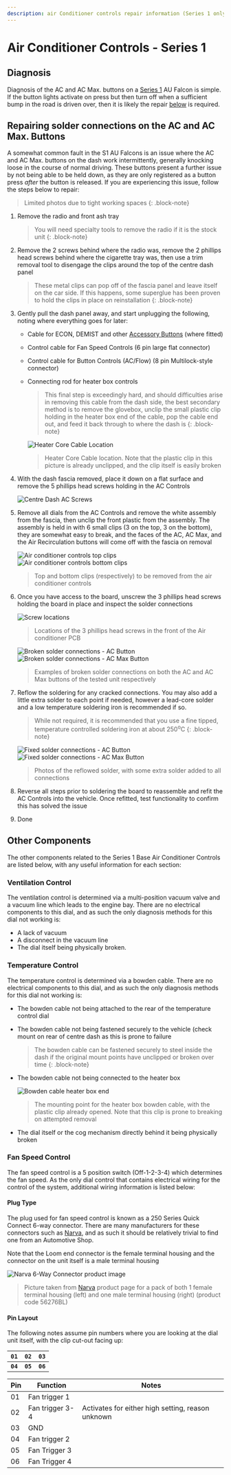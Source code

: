 ```yaml
---
description: air Conditioner controls repair information (Series 1 only)
---
```


# Air Conditioner Controls - Series 1

## Diagnosis

Diagnosis of the AC and AC Max. buttons on a [Series 1](../../Miscellaneous/SeriesInformation/SeriesInformation.md#series-1) AU Falcon is simple. If the button lights activate on press but then turn off when a sufficient bump in the road is driven over, then it is likely the repair [below](#repairing-solder-connections-on-the-ac-and-ac-max-buttons) is required.

## Repairing solder connections on the AC and AC Max. Buttons

A somewhat common fault in the S1 AU Falcons is an issue where the AC and AC Max. buttons on the dash work intermittently, generally knocking loose in the course of normal driving. These buttons present a further issue by not being able to be held down, as they are only registered as a button press *after* the button is released. If you are experiencing this issue, follow the steps below to repair:

> Limited photos due to tight working spaces
{: .block-note}

1. Remove the radio and front ash tray

    > You will need specialty tools to remove the radio if it is the stock unit
    {: .block-note}

1. Remove the 2 screws behind where the radio was, remove the 2 phillips head screws behind where the cigarette tray was, then use a trim removal tool to disengage the clips around the top of the centre dash panel

    > These metal clips can pop off of the fascia panel and leave itself on the car side. If this happens, some superglue has been proven to hold the clips in place on reinstallation
    {: .block-note}

1. Gently pull the dash panel away, and start unplugging the following, noting where everything goes for later:

    - Cable for ECON, DEMIST and other [Accessory Buttons](../CentreConsoleButtons/CentreConsoleButtons.md) (where fitted)
    - Control cable for Fan Speed Controls (6 pin large flat connector)
    - Control cable for Button Controls (AC/Flow) (8 pin Multilock-style connector)
    - Connecting rod for heater box controls

        > This final step is exceedingly hard, and should difficulties arise in removing this cable from the dash side, the best secondary method is to remove the glovebox, unclip the small plastic clip holding in the heater box end of the cable, pop the cable end out, and feed it back through to where the dash is
        {: .block-note}

        ![Heater Core Cable Location](./heater-box-cable.png)
        > Heater Core Cable location. Note that the plastic clip in this picture is already unclipped, and the clip itself is easily broken

1. With the dash fascia removed, place it down on a flat surface and remove the 5 phillips head screws holding in the AC Controls

    ![Centre Dash AC Screws](./ac-controls-rear.jpg)

1. Remove all dials from the AC Controls and remove the white assembly from the fascia, then unclip the front plastic from the assembly. The assembly is held in with 6 small clips (3 on the top, 3 on the bottom), they are somewhat easy to break, and the faces of the AC, AC Max, and the Air Recirculation buttons will come off with the fascia on removal

    ![Air conditioner controls top clips](./ac-top-clips.jpg)
    ![Air conditioner controls bottom clips](./ac-bottom-clips.jpg)
    > Top and bottom clips (respectively) to be removed from the air conditioner controls

1. Once you have access to the board, unscrew the 3 phillips head screws holding the board in place and inspect the solder connections

    ![Screw locations](./ac-pcb-screws.jpg)
    > Locations of the 3 phillips head screws in the front of the Air conditioner PCB

    ![Broken solder connections - AC Button](./broken-solder-ac.jpg)
    ![Broken solder connections - AC Max Button](./broken-solder-ac-max.jpg)

    > Examples of broken solder connections on both the AC and AC Max buttons of the tested unit respectively

1. Reflow the soldering for any cracked connections. You may also add a little extra solder to each point if needed, however a lead-core solder and a low temperature soldering iron is recommended if so.

    > While not required, it is recommended that you use a fine tipped, temperature controlled soldering iron at about 250<sup>o</sup>C
    {: .block-note}

    ![Fixed solder connections - AC Button](./fixed-solder-ac.jpg)
    ![Fixed solder connections - AC Max Button](./fixed-solder-ac-max.jpg)

    > Photos of the reflowed solder, with some extra solder added to all connections

1. Reverse all steps prior to soldering the board to reassemble and refit the AC Controls into the vehicle. Once refitted, test functionality to confirm this has solved the issue

1. Done

## Other Components

The other components related to the Series 1 Base Air Conditioner Controls are listed below, with any useful information for each section:

### Ventilation Control

The ventilation control is determined via a multi-position vacuum valve and a vacuum line which leads to the engine bay. There are no electrical components to this dial, and as such the only diagnosis methods for this dial not working is:
- A lack of vacuum
- A disconnect in the vacuum line
- The dial itself being physically broken.

### Temperature Control

The temperature control is determined via a bowden cable. There are no electrical components to this dial, and as such the only diagnosis methods for this dial not working is:
- The bowden cable not being attached to the rear of the temperature control dial
- The bowden cable not being fastened securely to the vehicle (check mount on rear of centre dash as this is prone to failure

    > The bowden cable can be fastened securely to steel inside the dash if the original mount points have unclipped or broken over time
    {: .block-note}

- The bowden cable not being connected to the heater box

    ![Bowden cable heater box end](./heater-box-cable.png)

    > The mounting point for the heater box bowden cable, with the plastic clip already opened. Note that this clip is prone to breaking on attempted removal

- The dial itself or the cog mechanism directly behind it being physically broken

### Fan Speed Control

The fan speed control is a 5 position switch (Off-1-2-3-4) which determines the fan speed. As the only dial control that contains electrical wiring for the control of the system, additional wiring information is listed below:

#### Plug Type

The plug used for fan speed control is known as a 250 Series Quick Connect 6-way connector. There are many manufacturers for these connectors such as [Narva](../../Credits.md#sources), and as such it should be relatively trivial to find one from an Automotive Shop.

Note that the Loom end connector is the female terminal housing and the connector on the unit itself is a male terminal housing

![Narva 6-Way Connector product image](./6-way-connector.png)
> Picture taken from [Narva](../../Credits.md#sources) product page for a pack of both 1 female terminal housing (left) and one male terminal housing (right) (product code 56276BL)

#### Pin Layout

The following notes assume pin numbers where you are looking at the dial unit itself, with the clip cut-out facing up:

| `01` | `02` | `03` |
| -- | -- | -- |
| **`04`** | **`05`** | **`06`** |

| Pin | Function | Notes |
| --- | --- | --- |
| 01 | Fan trigger 1 | |
| 02 | Fan trigger 3-4 | Activates for either high setting, reason unknown |
| 03 | GND | |
| 04 | Fan trigger 2 | |
| 05 | Fan Trigger 3 | |
| 06 | Fan Trigger 4 | |

<!-- TODO confirm and finish

### Main PCB plug

There is 1 


| Pin | Function | Notes |
| --- | --- | --- |
| 01 | LED -? | |
| 02 | | |
| 03 | | |
| 04 | LED +? | |
| 05 | GND | |
| 06 | | |
| 07 | | |
| 08 | | | -->